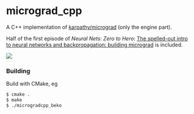 # micrograd_cpp
A C++ implementation of
[karpathy/micrograd](https://github.com/karpathy/micrograd) (only the engine part).

Half of the first episode of *Neural Nets: Zero to Hero*:
[The spelled-out intro to neural networks and backpropagation: building micrograd](https://youtu.be/VMj-3S1tku0)
is included.

![](https://i.ytimg.com/vi/VMj-3S1tku0/hqdefault.jpg)

### Building

Build with CMake, eg

```bash
$ cmake .
$ make
$ ./microgradcpp_beko
```

